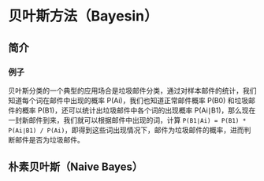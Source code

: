 # 贝叶斯方法（Bayesin）

## 简介

### 例子

贝叶斯分类的一个典型的应用场合是垃圾邮件分类，通过对样本邮件的统计，我们知道每个词在邮件中出现的概率 P(Ai)，我们也知道正常邮件概率 P(B0) 和垃圾邮件的概率 P(B1)，还可以统计出垃圾邮件中各个词的出现概率  P(Ai∣B1)，那么现在一封新邮件到来，我们就可以根据邮件中出现的词，计算  ``P(B1∣Ai) = P(B1) * P(Ai∣B1) / P(Ai)``，即得到这些词出现情况下，邮件为垃圾邮件的概率，进而判断邮件是否为垃圾邮件。



## 朴素贝叶斯（Naive Bayes）



